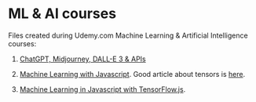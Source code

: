 # ML & AI courses

Files created during Udemy.com Machine Learning &amp; Artificial Intelligence courses:

1. [ChatGPT, Midjourney, DALL-E 3 & APIs](https://www.udemy.com/course/chatgpt-bard-bing-complete-guide-to-chatgpt-openai-apis)

2. [Machine Learning with Javascript](https://www.udemy.com/course/machine-learning-with-javascript). Good article about
   tensors is [here](https://theneuralblog.com/basic-operations-on-tensors).

3. [Machine Learning in Javascript with TensorFlow.js](https://www.udemy.com/course/machine-learning-in-javascript-with-tensorflow-js).
